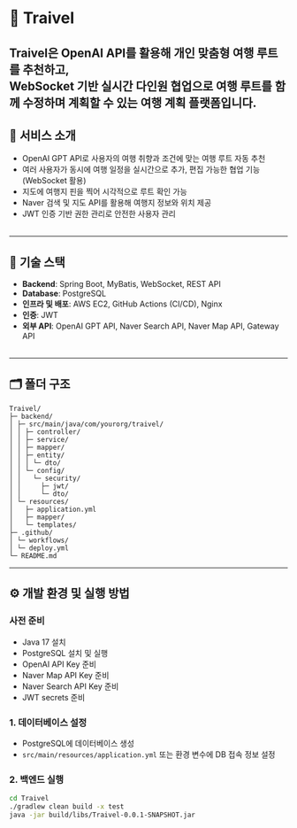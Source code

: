 # 🛫 Traivel

**Traivel**은 OpenAI API를 활용해 개인 맞춤형 여행 루트를 추천하고,  
WebSocket 기반 실시간 다인원 협업으로 여행 루트를 함께 수정하며 계획할 수 있는 여행 계획 플랫폼입니다.
<br>
---

## 📌 서비스 소개

- OpenAI GPT API로 사용자의 여행 취향과 조건에 맞는 여행 루트 자동 추천
- 여러 사용자가 동시에 여행 일정을 실시간으로 추가, 편집 가능한 협업 기능 (WebSocket 활용)
- 지도에 여행지 핀을 찍어 시각적으로 루트 확인 가능
- Naver 검색 및 지도 API를 활용해 여행지 정보와 위치 제공
- JWT 인증 기반 권한 관리로 안전한 사용자 관리
<br><br>
---

## 📌 기술 스택

- **Backend**: Spring Boot, MyBatis, WebSocket, REST API
- **Database**: PostgreSQL
- **인프라 및 배포**: AWS EC2, GitHub Actions (CI/CD), Nginx
- **인증**: JWT
- **외부 API**: OpenAI GPT API, Naver Search API, Naver Map API, Gateway API
<br><br>
---

## 🗂 폴더 구조
```
Traivel/
├─ backend/
│ ├─ src/main/java/com/yourorg/traivel/
│ │ ├─ controller/
│ │ ├─ service/
│ │ ├─ mapper/
│ │ ├─ entity/
│ │ │ └─ dto/
│ │ └─ config/
│ │   └─ security/
│ │     ├─ jwt/
│ │     └─ dto/
│ └─ resources/
│   ├─ application.yml
│   ├─ mapper/
│   └─ templates/
├─ .github/
│ └─ workflows/
│ └─ deploy.yml
└─ README.md
```

---

## ⚙️ 개발 환경 및 실행 방법

### 사전 준비

- Java 17 설치
- PostgreSQL 설치 및 실행
- OpenAI API Key 준비
- Naver Map API Key 준비
- Naver Search API Key 준비
- JWT secrets 준비

### 1. 데이터베이스 설정

- PostgreSQL에 데이터베이스 생성
- `src/main/resources/application.yml` 또는 환경 변수에 DB 접속 정보 설정

### 2. 백엔드 실행

```bash
cd Traivel
./gradlew clean build -x test
java -jar build/libs/Traivel-0.0.1-SNAPSHOT.jar
